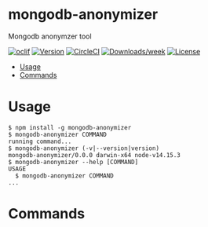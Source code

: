 mongodb-anonymizer
==================

Mongodb anonymzer tool

[![oclif](https://img.shields.io/badge/cli-oclif-brightgreen.svg)](https://oclif.io)
[![Version](https://img.shields.io/npm/v/mongodb-anonymizer.svg)](https://npmjs.org/package/mongodb-anonymizer)
[![CircleCI](https://circleci.com/gh/rap2hpoutre/mongodb-anonymizer/tree/master.svg?style=shield)](https://circleci.com/gh/rap2hpoutre/mongodb-anonymizer/tree/master)
[![Downloads/week](https://img.shields.io/npm/dw/mongodb-anonymizer.svg)](https://npmjs.org/package/mongodb-anonymizer)
[![License](https://img.shields.io/npm/l/mongodb-anonymizer.svg)](https://github.com/rap2hpoutre/mongodb-anonymizer/blob/master/package.json)

<!-- toc -->
* [Usage](#usage)
* [Commands](#commands)
<!-- tocstop -->
# Usage
<!-- usage -->
```sh-session
$ npm install -g mongodb-anonymizer
$ mongodb-anonymizer COMMAND
running command...
$ mongodb-anonymizer (-v|--version|version)
mongodb-anonymizer/0.0.0 darwin-x64 node-v14.15.3
$ mongodb-anonymizer --help [COMMAND]
USAGE
  $ mongodb-anonymizer COMMAND
...
```
<!-- usagestop -->
# Commands
<!-- commands -->

<!-- commandsstop -->
